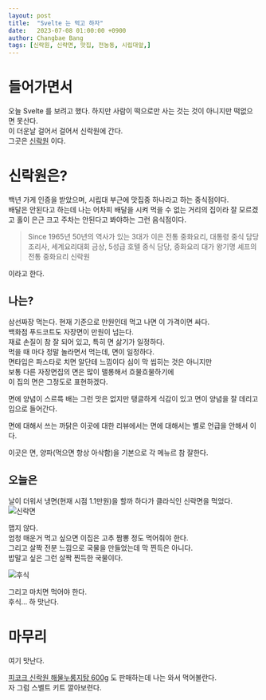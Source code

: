 ```yaml
---
layout: post
title:  "Svelte 는 먹고 하자"
date:   2023-07-08 01:00:00 +0900
author: Changbae Bang
tags: [신락원, 신략면, 맛집, 전농동, 시립대앞,]
---
```


# 들어가면서
오늘 Svelte 를 보려고 했다. 하지만 사람이 떡으로만 사는 것는 것이 아니지만 떡없으면 못산다.  
이 더운날 걸어서 걸어서 신락원에 간다.  
그곳은 [신락원](https://naver.me/FCbBVunI) 이다.  

# 신락원은?
백년 가게 인증을 받았으며, 시립대 부근에 맛집중 하나라고 하는 중식점이다.  
배달은 안된다고 하는데 나는 어차피 배달을 시켜 먹을 수 없는 거리의 집이라 잘 모르겠고 홀이 은근 크고 주차는 안된다고 봐야하는 그런 음식점이다.  

> Since 1965년 50년의 역사가 있는 3대가 이은 전통 중화요리, 대통령 중식 담당 조리사, 세계요리대회 금상, 5성급 호텔 중식 담당,
중화요리 대가 왕기명 셰프의 전통 중화요리 신락원

이라고 한다.

## 나는?
삼선짜장 먹는다. 현재 기준으로 만원인데 먹고 나면 이 가격이면 싸다.  
백화점 푸드코트도 자장면이 만원이 넘는다.  
재료 손질이 참 잘 되어 있고, 특히 면 삶기가 일정하다.  
먹을 때 마다 정말 놀라면서 먹는데, 면이 일정하다.  
면타입은 파스타로 치면 알단테 느낌이다 심이 막 씹히는 것은 아니지만  
보통 다른 자장면집의 면은 많이 맬롱해서 흐물흐물하기에  
이 집의 면은 그정도로 표현하겠다.  

면에 양념이 스르륵 배는 그런 맛은 없지만 탱글하게 식감이 있고 면이 양념을 잘 데리고 입으로 들어간다.

면에 대해서 쓰는 까닭은 이곳에 대한 리뷰에서는 면에 대해서는 별로 언급을 안해서 이다.  

이곳은 면, 양파(먹으면 항상 아삭함)을 기본으로 각 메뉴르 참 잘한다.  

## 오늘은
날이 더워서 냉면(현재 시점 1.1만원)을 할까 하다가 클라식인 신락면을 먹었다.  
![신락면](/assets/img/20230708_123709.jpg)

맵지 않다.  
엄청 매운거 먹고 싶으면 이집은 고추 짬뽕 정도 먹어줘야 한다.  
그리고 살짝 전분 느낌으로 국물을 만들었는데 막 찐득은 아니다.  
밥말고 싶은 그런 살짝 찐득한 국물이다.  

![후식](/assets/img/20230708_125126.jpg)

그리고 마치면 먹어야 한다.  
후식... 하 맛난다.


# 마무리
여기 맛난다.

[피코크 신락원 해물누룽지탕 600g](https://emart.ssg.com/item/itemView.ssg?itemId=1000293139016&siteNo=6001&salestrNo=2034) 도 판매하는데 나는 와서 먹어볼란다.  
자 그럼 스벨트 키트 깔아보련다.



